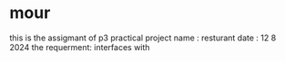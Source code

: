 # mour
this is the assigmant of p3 practical 
project name : resturant
date : 12 8 2024
the requerment: 
interfaces with 
